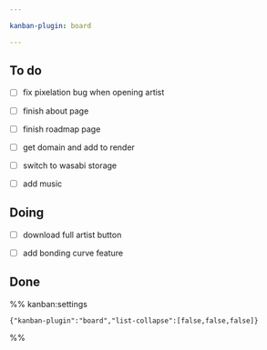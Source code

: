 ```yaml
---

kanban-plugin: board

---
```


## To do

- [ ] fix pixelation bug when opening artist
- [ ] finish about page
- [ ] finish roadmap page
- [ ] get domain and add to render
- [ ] switch to wasabi storage
- [ ] add music


## Doing

- [ ] download full artist button
- [ ] add bonding curve feature


## Done





%% kanban:settings
```
{"kanban-plugin":"board","list-collapse":[false,false,false]}
```
%%